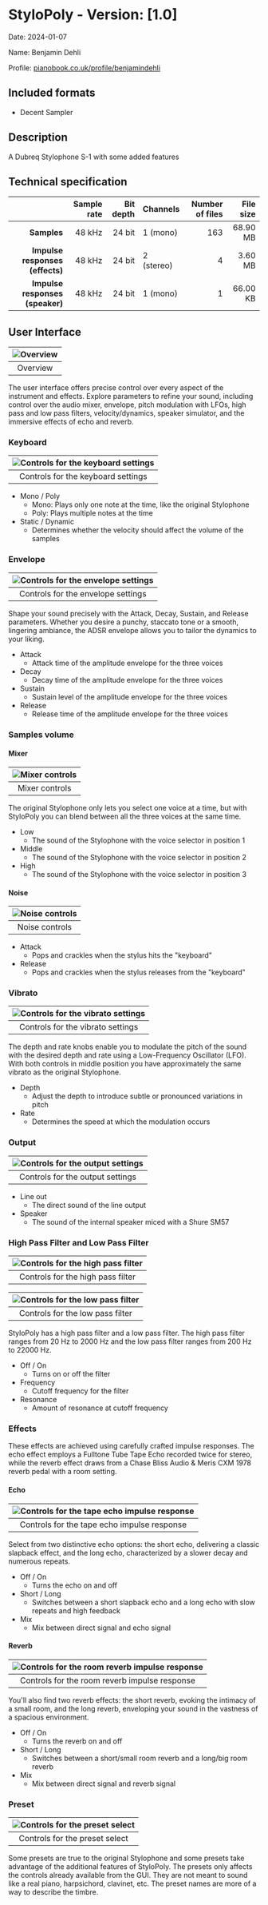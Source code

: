 # StyloPoly - Version: [1.0]

Date: 2024-01-07

Name: Benjamin Dehli

Profile: [pianobook.co.uk/profile/benjamindehli](https://www.pianobook.co.uk/profile/benjamindehli/)

## Included formats

- Decent Sampler

## Description

A Dubreq Stylophone S-1 with some added features

## Technical specification

|                                 | Sample rate | Bit depth | Channels   | Number of files | File size |
|--------------------------------:|------------:|----------:|------------|----------------:|----------:|
|           **Samples**           |      48 kHz |    24 bit | 1 (mono)   |             163 |  68.90 MB |
| **Impulse responses (effects)** |      48 kHz |    24 bit | 2 (stereo) |               4 |   3.60 MB |
| **Impulse responses (speaker)** |      48 kHz |    24 bit | 1 (mono)   |               1 |  66.00 KB |

## User Interface

|![Overview](/Screenshots/stylo-poly.png)|
|:--:|
|Overview|

The user interface offers precise control over every aspect of the instrument and effects.
Explore parameters to refine your sound, including control over the audio mixer, envelope, pitch modulation with LFOs, high pass and low pass filters, velocity/dynamics, speaker simulator, and the immersive effects of echo and reverb.

### Keyboard

|![Controls for the keyboard settings](/Screenshots/keyboard.png)|
|:--:|
|Controls for the keyboard settings|

- Mono / Poly
  - Mono: Plays only one note at the time, like the original Stylophone
  - Poly: Plays multiple notes at the time
- Static / Dynamic
  - Determines whether the velocity should affect the volume of the samples

### Envelope

|![Controls for the envelope settings](/Screenshots/envelope.png)|
|:--:|
|Controls for the envelope settings|

Shape your sound precisely with the Attack, Decay, Sustain, and Release parameters. Whether you desire a punchy, staccato tone or a smooth, lingering ambiance, the ADSR envelope allows you to tailor the dynamics to your liking.

- Attack
  - Attack time of the amplitude envelope for the three voices
- Decay
  - Decay time of the amplitude envelope for the three voices
- Sustain
  - Sustain level of the amplitude envelope for the three voices
- Release
  - Release time of the amplitude envelope for the three voices

### Samples volume

#### Mixer

|![Mixer controls](/Screenshots/mixer.png)|
|:--:|
|Mixer controls|

The original Stylophone only lets you select one voice at a time, but with StyloPoly you can blend between all the three voices at the same time.

- Low
  - The sound of the Stylophone with the voice selector in position 1
- Middle
  - The sound of the Stylophone with the voice selector in position 2
- High
  - The sound of the Stylophone with the voice selector in position 3

#### Noise

|![Noise controls](/Screenshots/noise.png)|
|:--:|
|Noise controls|

- Attack
  - Pops and crackles when the stylus hits the "keyboard"
- Release
  - Pops and crackles when the stylus releases from the "keyboard"

### Vibrato

|![Controls for the vibrato settings](/Screenshots/vibrato.png)|
|:--:|
|Controls for the vibrato settings|

The depth and rate knobs enable you to modulate the pitch of the sound with the desired depth and rate using a Low-Frequency Oscillator (LFO). With both controls in middle position you have approximately the same vibrato as the original Stylophone.

- Depth
  - Adjust the depth to introduce subtle or pronounced variations in pitch
- Rate
  - Determines the speed at which the modulation occurs

### Output

|![Controls for the output settings](/Screenshots/output.png)|
|:--:|
|Controls for the output settings|

- Line out
  - The direct sound of the line output
- Speaker
  - The sound of the internal speaker miced with a Shure SM57

### High Pass Filter and Low Pass Filter

|![Controls for the high pass filter](/Screenshots/high-pass-filter.png)|
|:--:|
|Controls for the high pass filter|

|![Controls for the low pass filter](/Screenshots/low-pass-filter.png)|
|:--:|
|Controls for the low pass filter|

StyloPoly has a high pass filter and a low pass filter. The high pass filter ranges from 20 Hz to 2000 Hz and the low pass filter ranges from 200 Hz to 22000 Hz.

- Off / On
  - Turns on or off the filter
- Frequency
  - Cutoff frequency for the filter
- Resonance
  - Amount of resonance at cutoff frequency

### Effects

These effects are achieved using carefully crafted impulse responses. The echo effect employs a Fulltone Tube Tape Echo recorded twice for stereo, while the reverb effect draws from a Chase Bliss Audio & Meris CXM 1978 reverb pedal with a room setting.

#### Echo

|![Controls for the tape echo impulse response](/Screenshots/echo.png)|
|:--:|
|Controls for the tape echo impulse response|

Select from two distinctive echo options: the short echo, delivering a classic slapback effect, and the long echo, characterized by a slower decay and numerous repeats.

- Off / On
  - Turns the echo on and off
- Short / Long
  - Switches between a short slapback echo and a long echo with slow repeats and high feedback
- Mix
  - Mix between direct signal and echo signal

#### Reverb

|![Controls for the room reverb impulse response](/Screenshots/reverb.png)|
|:--:|
|Controls for the room reverb impulse response|

You'll also find two reverb effects: the short reverb, evoking the intimacy of a small room, and the long reverb, enveloping your sound in the vastness of a spacious environment.

- Off / On
  - Turns the reverb on and off
- Short / Long
  - Switches between a short/small room reverb and a long/big room reverb
- Mix
  - Mix between direct signal and reverb signal

### Preset

|![Controls for the preset select](/Screenshots/preset.png)|
|:--:|
|Controls for the preset select|

Some presets are true to the original Stylophone and some presets take advantage of the additional features of StyloPoly. The presets only affects the controls already available from the GUI. They are not meant to sound like a real piano, harpsichord, clavinet, etc. The preset names are more of a way to describe the timbre.
